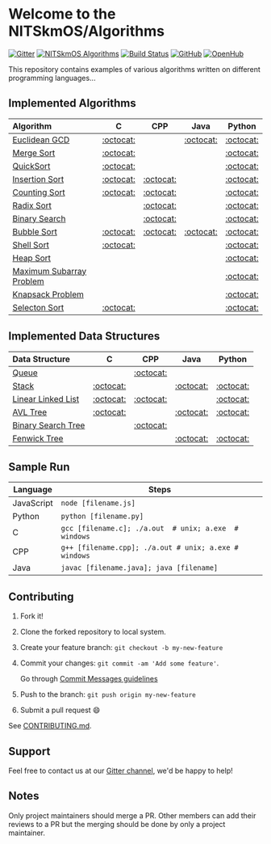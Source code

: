 # Welcome to the NITSkmOS/Algorithms

[![Gitter](https://badges.gitter.im/NITSkmOS/algo.svg)](https://gitter.im/NITSkmOS/algo?utm_source=badge&utm_medium=badge&utm_campaign=pr-badge)
[![NITSkmOS Algorithms](https://img.shields.io/badge/NITSkmOS-Algorithms-blue.svg)](https://github.com/NITSkmOS/Algorithms)
[![Build Status](https://travis-ci.com/NITSkmOS/Algorithms.svg?branch=master)](https://travis-ci.com/NITSkmOS/Algorithms)
[![GitHub](https://img.shields.io/github/license/mashape/apistatus.svg)](https://github.com/NITSkmOS/Algorithms/blob/master/LICENSE)
[![OpenHub](https://www.openhub.net/p/NITSkmOS-algo/widgets/project_thin_badge?format=gif)](https://www.openhub.net/p/NITSkmOS-algo?ref=Thin+badge)


This repository contains examples of various algorithms written on different programming languages...

## Implemented Algorithms

| Algorithm                                                                                       | C                                     | CPP                                   | Java                                  | Python                                |
|:----------------------------------------------------------------------------------------------- |:-------------------------------------:|:-------------------------------------:|:-------------------------------------:|:-------------------------------------:|
| [Euclidean GCD](https://en.wikipedia.org/wiki/Euclidean_algorithm)                              | [:octocat:](euclidean_gcd/C)          |                                      | [:octocat:](euclidean_gcd/Java)        | [:octocat:](euclidean_gcd/Python)     |
| [Merge Sort](https://en.wikipedia.org/wiki/Merge_sort)                                          | [:octocat:](merge_sort/C)             |                                       |                                       | [:octocat:](merge_sort/Python)        |
| [QuickSort](https://en.wikipedia.org/wiki/Quicksort)                                            | [:octocat:](quicksort/C)                                      |                                       |                                       | [:octocat:](quicksort/Python)         |
| [Insertion Sort](https://en.wikipedia.org/wiki/Insertion_sort)                                  | [:octocat:](insertion_sort/C)         | [:octocat:](insertion_sort/Cpp)       |                                       | [:octocat:](insertion_sort/Python)    |
| [Counting Sort](https://en.wikipedia.org/wiki/Counting_sort)                                    |[:octocat:](counting_sort/C)           | [:octocat:](counting_sort/Cpp)                                       |                                       | [:octocat:](counting_sort/Python)     |
| [Radix Sort](https://en.wikipedia.org/wiki/Radix_sort)                                          |                                       | [:octocat:](radix_sort/Cpp)                                       |                                       | [:octocat:](radix_sort/Python)        |
| [Binary Search](https://en.wikipedia.org/wiki/Binary_search_algorithm)                          |                                       | [:octocat:](binary_search/Cpp)        |                                       | [:octocat:](binary_search/Python)     |
| [Bubble Sort](https://en.wikipedia.org/wiki/Bubble_sort)                                        | [:octocat:](bubble_sort/C)            | [:octocat:](bubble_sort/Cpp)          | [:octocat:](bubble_sort/Java)         | [:octocat:](bubble_sort/Python)            |
| [Shell Sort](https://en.wikipedia.org/wiki/Shellsort)                                           | [:octocat:](shell_sort/C)             |                                       |                                       | [:octocat:](shell_sort/Python)        |
| [Heap Sort](https://en.wikipedia.org/wiki/Heapsort)                                             |                                       |                                       |                                       | [:octocat:](heap_sort/python)        |
| [Maximum Subarray Problem](https://en.wikipedia.org/wiki/Maximum_subarray_problem)              |                                       |                                       |                                       | [:octocat:](/maximum_subarray/Python)|
| [Knapsack Problem](https://en.wikipedia.org/wiki/Knapsack_problem)							  |	                                      |                                       |                                       | [:octocat:](knapsack_problem/Python)|
| [Selecton Sort](https://en.wikipedia.org/wiki/Selection_sort)							          | [:octocat:](selection_sort/C)	                                      |                                       |                                       | [:octocat:](selection_sort/Python) |


## Implemented Data Structures

| Data Structure                                                                                  | C                                     | CPP                                   | Java                                  | Python                                |
|:----------------------------------------------------------------------------------------------- |:-------------------------------------:|:-------------------------------------:|:-------------------------------------:|:-------------------------------------:|
| [Queue](https://en.wikipedia.org/wiki/Queue_(abstract_data_type))                               |                                       | [:octocat:](queue/Cpp)                |                                       |                                       |
| [Stack](https://en.wikipedia.org/wiki/Stack_(abstract_data_type))                               | [:octocat:](stack/C )                 |                                       | [:octocat:](stack/Java)               | [:octocat:](stack/Python)             |
| [Linear Linked List](https://en.wikipedia.org/wiki/Linked_list)                                 | [:octocat:](linked_list/C)            | [:octocat:](linked_list/Cpp)          |                                       | [:octocat:](linked_list/Python)       |
| [AVL Tree](https://en.wikipedia.org/wiki/AVL_tree)                                              | [:octocat:](avl_tree/C)               |                                       | [:octocat:](avl_tree/Java)            | [:octocat:](avl_tree/Python)          |
| [Binary Search Tree](https://en.wikipedia.org/wiki/Binary_search_tree)                          |                                       | [:octocat:](binary_search_tree/Cpp)                                       |                                       |                                       |
| [Fenwick Tree](https://en.wikipedia.org/wiki/Fenwick_tree)                                      |                                       |                                       | [:octocat:](fenwick_tree/java)        | [:octocat:](fenwick_tree/Python)      |


## Sample Run

| Language        | Steps                                                                  |
| --------------- | ---------------------------------------------------------------------- |
| JavaScript      | ```node [filename.js]```                                               |
| Python          | ```python [filename.py]```                                             |
| C               | ```gcc [filename.c]; ./a.out  # unix; a.exe  # windows```              |
| CPP             | ```g++ [filename.cpp]; ./a.out # unix; a.exe # windows```              |
| Java            | ```javac [filename.java]; java [filename]```                           |


## Contributing

1. Fork it!
2. Clone the forked repository to local system.
3. Create your feature branch: `git checkout -b my-new-feature`
4. Commit your changes: `git commit -am 'Add some feature'`.

   Go through [Commit Messages guidelines](CONTRIBUTING.md#write-good-commit-messages)
5. Push to the branch: `git push origin my-new-feature`
6. Submit a pull request :smile:

See [CONTRIBUTING.md](CONTRIBUTING.md).

## Support

Feel free to contact us at our [Gitter channel](https://gitter.im/NITSkmOS/algo), we'd be happy to help!

## Notes

Only project maintainers should merge a PR.
Other members can add their reviews to a PR but the merging should be done by only a project maintainer.
